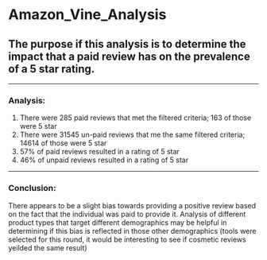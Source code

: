 # Amazon_Vine_Analysis
## The purpose if this analysis is to determine the impact that a paid review has on the prevalence of a 5 star rating. 
----
### Analysis:
1. There were 285 paid reviews that met the filtered criteria; 163 of those were 5 star
2. There were 31545 un-paid reviews that me the same filtered criteria; 14614 of those were 5 star
3. 57% of paid reviews resulted in a rating of 5 star
4. 46% of unpaid reviews resulted in a rating of 5 star 
---
### Conclusion:
There appears to be a slight bias towards providing a positive review based on the fact that the individual was paid to provide it. Analysis of different product types that target different demographics may be helpful in determining if this bias is reflected in those other demographics (tools were selected for this round, it would be interesting to see if cosmetic reviews yeilded the same result)